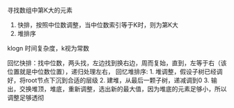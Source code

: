 寻找数组中第K大的元素

1. 快排，按照中位数调整，当中位数索引等于K时，则为第K大
2. 堆排序

klogn 时间复杂度，k视为常数

回忆快排：找中位数，两头找，左边找到换右边，周而复始，直到，左等于右（该位置就是中位数位置），递归处理左右，
回忆堆排序:
    1. 堆调整，假设子树已经调好，将root节点下沉到合适的层级
    2. 建堆，从最后一颗子树，递减调到0
    3. 输出，交换堆顶，堆底，重新调整，选出新的最大值，因为堆底的元素足够小，所以调整足够透彻 